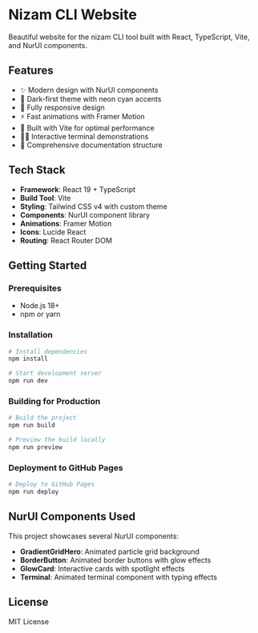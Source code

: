 # Nizam CLI Website

Beautiful website for the nizam CLI tool built with React, TypeScript, Vite, and NurUI components.

## Features

- ✨ Modern design with NurUI components
- 🌙 Dark-first theme with neon cyan accents
- 📱 Fully responsive design
- ⚡ Fast animations with Framer Motion
- 🚀 Built with Vite for optimal performance
- 🧑‍💻 Interactive terminal demonstrations
- 📖 Comprehensive documentation structure

## Tech Stack

- **Framework**: React 19 + TypeScript
- **Build Tool**: Vite
- **Styling**: Tailwind CSS v4 with custom theme
- **Components**: NurUI component library
- **Animations**: Framer Motion
- **Icons**: Lucide React
- **Routing**: React Router DOM

## Getting Started

### Prerequisites

- Node.js 18+ 
- npm or yarn

### Installation

```bash
# Install dependencies
npm install

# Start development server
npm run dev
```

### Building for Production

```bash
# Build the project
npm run build

# Preview the build locally
npm run preview
```

### Deployment to GitHub Pages

```bash
# Deploy to GitHub Pages
npm run deploy
```

## NurUI Components Used

This project showcases several NurUI components:

- **GradientGridHero**: Animated particle grid background
- **BorderButton**: Animated border buttons with glow effects
- **GlowCard**: Interactive cards with spotlight effects
- **Terminal**: Animated terminal component with typing effects

## License

MIT License
